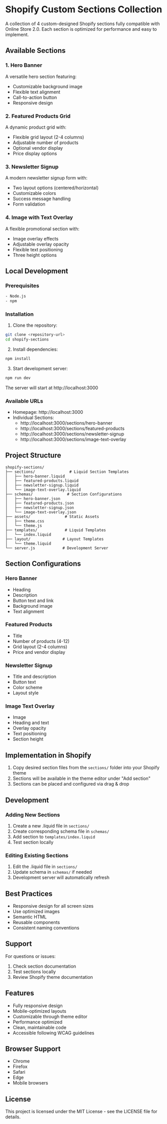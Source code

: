 # Shopify Custom Sections Collection

A collection of 4 custom-designed Shopify sections fully compatible with Online Store 2.0. Each section is optimized for performance and easy to implement.

## Available Sections

### 1. Hero Banner
A versatile hero section featuring:
- Customizable background image
- Flexible text alignment
- Call-to-action button
- Responsive design

### 2. Featured Products Grid
A dynamic product grid with:
- Flexible grid layout (2-4 columns)
- Adjustable number of products
- Optional vendor display
- Price display options

### 3. Newsletter Signup
A modern newsletter signup form with:
- Two layout options (centered/horizontal)
- Customizable colors
- Success message handling
- Form validation

### 4. Image with Text Overlay
A flexible promotional section with:
- Image overlay effects
- Adjustable overlay opacity
- Flexible text positioning
- Three height options

## Local Development

### Prerequisites
```bash
- Node.js
- npm
```

### Installation

1. Clone the repository:
```bash
git clone <repository-url>
cd shopify-sections
```

2. Install dependencies:
```bash
npm install
```

3. Start development server:
```bash
npm run dev
```

The server will start at http://localhost:3000

### Available URLs

- Homepage: http://localhost:3000
- Individual Sections:
  - http://localhost:3000/sections/hero-banner
  - http://localhost:3000/sections/featured-products
  - http://localhost:3000/sections/newsletter-signup
  - http://localhost:3000/sections/image-text-overlay

## Project Structure

```
shopify-sections/
├── sections/               # Liquid Section Templates
│   ├── hero-banner.liquid
│   ├── featured-products.liquid
│   ├── newsletter-signup.liquid
│   └── image-text-overlay.liquid
├── schemas/               # Section Configurations
│   ├── hero-banner.json
│   ├── featured-products.json
│   ├── newsletter-signup.json
│   └── image-text-overlay.json
├── assets/               # Static Assets
│   ├── theme.css
│   └── theme.js
├── templates/            # Liquid Templates
│   └── index.liquid
├── layout/              # Layout Templates
│   └── theme.liquid
└── server.js            # Development Server
```

## Section Configurations

### Hero Banner
- Heading
- Description
- Button text and link
- Background image
- Text alignment

### Featured Products
- Title
- Number of products (4-12)
- Grid layout (2-4 columns)
- Price and vendor display

### Newsletter Signup
- Title and description
- Button text
- Color scheme
- Layout style

### Image Text Overlay
- Image
- Heading and text
- Overlay opacity
- Text positioning
- Section height

## Implementation in Shopify

1. Copy desired section files from the `sections/` folder into your Shopify theme
2. Sections will be available in the theme editor under "Add section"
3. Sections can be placed and configured via drag & drop

## Development

### Adding New Sections

1. Create a new .liquid file in `sections/`
2. Create corresponding schema file in `schemas/`
3. Add section to `templates/index.liquid`
4. Test section locally

### Editing Existing Sections

1. Edit the .liquid file in `sections/`
2. Update schema in `schemas/` if needed
3. Development server will automatically refresh

## Best Practices

- Responsive design for all screen sizes
- Use optimized images
- Semantic HTML
- Reusable components
- Consistent naming conventions

## Support

For questions or issues:
1. Check section documentation
2. Test sections locally
3. Review Shopify theme documentation

## Features

- Fully responsive design
- Mobile-optimized layouts
- Customizable through theme editor
- Performance optimized
- Clean, maintainable code
- Accessible following WCAG guidelines

## Browser Support

- Chrome
- Firefox
- Safari
- Edge
- Mobile browsers

## License

This project is licensed under the MIT License - see the LICENSE file for details.
